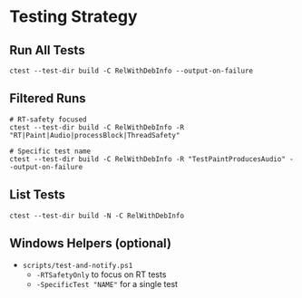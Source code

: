 # Testing Strategy

## Run All Tests

```
ctest --test-dir build -C RelWithDebInfo --output-on-failure
```

## Filtered Runs

```
# RT-safety focused
ctest --test-dir build -C RelWithDebInfo -R "RT|Paint|Audio|processBlock|ThreadSafety"

# Specific test name
ctest --test-dir build -C RelWithDebInfo -R "TestPaintProducesAudio" --output-on-failure
```

## List Tests

```
ctest --test-dir build -N -C RelWithDebInfo
```

## Windows Helpers (optional)

- `scripts/test-and-notify.ps1`
  - `-RTSafetyOnly` to focus on RT tests
  - `-SpecificTest "NAME"` for a single test

